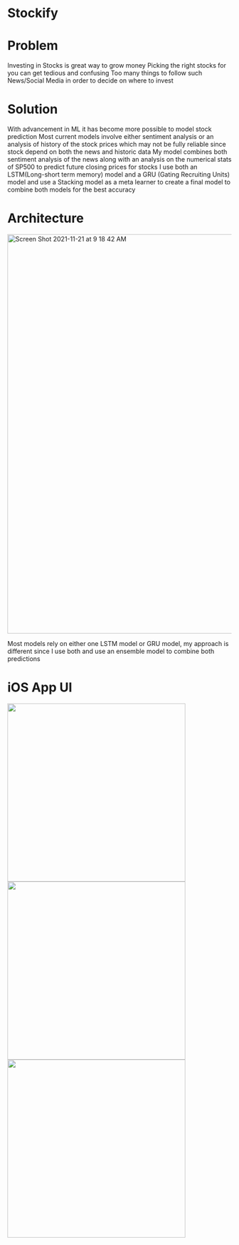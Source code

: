 # Stockify

# Problem
Investing in Stocks is great way to grow money
Picking the right stocks for you can get tedious and confusing
Too many things to follow such News/Social Media in order to decide on where to invest 

# Solution
With advancement in ML it has become more possible to model stock prediction
Most current models involve either sentiment analysis or an analysis of history of the stock prices which may not be fully reliable since stock depend on both the news and historic data
My model combines both sentiment analysis of the news along with an analysis on the numerical stats of SP500 to predict future closing prices for stocks
I use both an LSTM(Long-short term memory) model and a GRU (Gating Recruiting Units) model and use a Stacking model as a meta learner to create a final model to combine both models for the best accuracy

# Architecture

<img width="897" alt="Screen Shot 2021-11-21 at 9 18 42 AM" src="https://user-images.githubusercontent.com/37557541/142772338-a638be59-8916-4814-8683-5f7f7ce259d9.png">

Most models rely on either one LSTM model or GRU model, my approach is different since I use both and use an ensemble model to combine both predictions

# iOS App UI

<p float="left">
  <img src="https://user-images.githubusercontent.com/37557541/142772375-c8176659-ef16-4d59-ba4f-9623ec517e92.png" width="400" />
  <img src="https://user-images.githubusercontent.com/37557541/142772380-74cd38de-48ed-4059-96f4-7854c35f024a.png" width="400" />
  <img src="https://user-images.githubusercontent.com/37557541/142772379-a12d0244-ea5d-4d49-9faf-15e524c22600.png" width="400" /> 
</p>
